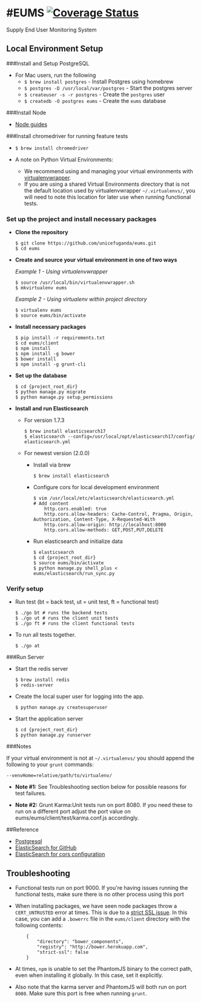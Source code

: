 #EUMS 
[![Coverage Status](https://img.shields.io/coveralls/unicefuganda/eums.svg)](https://coveralls.io/r/unicefuganda/eums)
====

Supply End User Monitoring System

Local Environment Setup
------------
###Install and Setup PostgreSQL
* For Mac users, run the following
	*  `$ brew install postgres` - Install Postgres using homebrew
	*  `$ postgres -D /usr/local/var/postgres` - Start the postgres server
	*  `$ createuser -s -r postgres` - Create the `postgres` user
	*  `$ createdb -O postgres eums` - Create the `eums` database

###Install Node
* [Node guides](http://nodejs.org/)

###Install chromedriver for running feature tests
* `$ brew install chromedriver` 

* A note on Python Virtual Environments:
	* We recommend using and managing your virtual environments with [virtualenvwrapper](http://virtualenvwrapper.readthedocs.org/). 
	* If you are using a shared Virtual Environments directory that is not the default location used by virtualenvwrapper `~/.virtualenvs/`, you will need to note this location for later use when running functional tests.

### Set up the project and install necessary packages
* **Clone the repository**
	
	```
	$ git clone https://github.com/unicefuganda/eums.git
	$ cd eums
	```
* **Create and source your virtual environment in one of two ways**
        
   *Example 1 - Using virtualenvwrapper*
		
	```
    $ source /usr/local/bin/virtualenvwrapper.sh
    $ mkvirtualenv eums
    ```
        
   *Example 2 - Using virtualenv within project directory*
       
    ```
    $ virtualenv eums
    $ source eums/bin/activate
    ``` 
       
* **Install necessary packages**
		
	```
	$ pip install -r requirements.txt
	$ cd eums/client
	$ npm install
	$ npm install -g bower
	$ bower install
	$ npm install -g grunt-cli
	```  
		
* **Set up the database**

	```
	$ cd {project_root_dir}
	$ python manage.py migrate
	$ python manage.py setup_permissions
	```

* **Install and run Elasticsearch**
	* For version 1.7.3

		```
		$ brew install elasticsearch17
		$ elasticsearch --config=/usr/local/opt/elasticsearch17/config/	elasticsearch.yml
		```
	* For newest version (2.0.0)
		* Install via brew 
		
			```
			$ brew install elasticsearch
			```
		* Configure cors for local development environment
		
			```  
			$ vim /usr/local/etc/elasticsearch/elasticsearch.yml
			# Add content
				http.cors.enabled: true
				http.cors.allow-headers: Cache-Control, Pragma, Origin, Authorization, Content-Type, X-Requested-With
				http.cors.allow-origin: http://localhost:8000
				http.cors.allow-methods: GET,POST,PUT,DELETE
			```
		* Run elasticsearch and initialize data
		
			```
			$ elasticsearch
			$ cd {project_root_dir}
			$ source eums/bin/activate
			$ python manage.py shell_plus < eums/elasticsearch/run_sync.py
			```


### Verify setup

* Run test (bt = back test, ut = unit test, ft = functional test)
	
	```
	$ ./go bt # runs the backend tests
	$ ./go ut # runs the client unit tests
	$ ./go ft # runs the client functional tests
	```
	
* To run all tests together.

	```
	$ ./go at 
	```
	
###Run Server
* Start the redis server

	```
	$ brew install redis
	$ redis-server
	```

* Create the local super user for logging into the app.

	`$ python manage.py createsuperuser`

* Start the application server

	```
	$ cd {project_root_dir}
	$ python manage.py runserver
	```     

###Notes

If your virtual environment is not at `~/.virtualenvs/` you should append the following to your `grunt` commands:

`--venvHome=relative/path/to/virtualenv/`

* **Note #1:** See Troubleshooting section below for possible reasons for test failures.
        
* **Note #2:** Grunt Karma:Unit tests run on port 8080. If you need these to run on a different port adjust the port value on eums/eums/client/test/karma.conf.js accordingly.

##Reference
* [Postgresql](http://www.postgresql.org/)
* [ElasticSearch for GitHub](https://github.com/elastic/elasticsearch)
* [ElasticSearch for cors configuration](https://www.elastic.co/guide/en/elasticsearch/reference/current/modules-http.html)

Troubleshooting
----------------

* Functional tests run on port 9000. If you're having issues running the functional tests, make sure there is no other process using this port

* When installing packages, we have seen node packages throw a `CERT_UNTRUSTED` error at times. This is due to a [strict SSL issue](http://bower.io/docs/config/#strict-ssl). In this case, you can add a `.bowerrc` file in the `eums/client` directory with the following contents:
	
	```
		{
			"directory": "bower_components",
			"registry": "http://bower.herokuapp.com",
			"strict-ssl": false
		}
	```
	
* At times, `npm` is unable to set the PhantomJS binary to the correct path, even when installing it globally. In this case, set it explicitly.

* Also note that the karma server and PhantomJS will both run on port `8080`. Make sure this port is free when running `grunt`.
